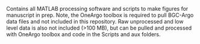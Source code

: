 Contains all MATLAB processing software and scripts to make figures for manuscript in prep. Note, the OneArgo toolbox is required to pull BGC-Argo data files and not included in this repository. Raw unprocessed and low level data is also not included (>100 MB), but can be pulled and processed with OneArgo toolbox and code in the Scripts and aux folders. 
